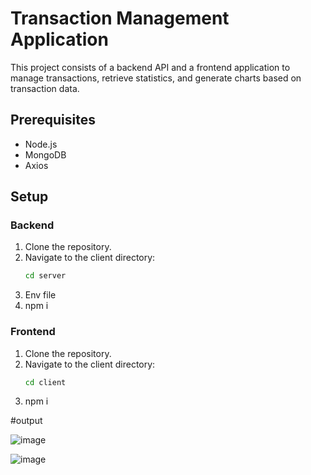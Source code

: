 # Transaction Management Application

This project consists of a backend API and a frontend application to manage transactions, retrieve statistics, and generate charts based on transaction data.

## Prerequisites

- Node.js
- MongoDB
- Axios

## Setup

### Backend

1. Clone the repository.
2. Navigate to the client directory:
   ```bash
   cd server
3. Env file
4. npm i

### Frontend

1. Clone the repository.
2. Navigate to the client directory:
   ```bash
   cd client
4. npm i

#output

![image](https://github.com/Yash-wardhan/MERN-Stack-Coding-Challenge/assets/56475291/609d2226-6a8f-491e-b6ef-bafa79cbeef9)

![image](https://github.com/Yash-wardhan/MERN-Stack-Coding-Challenge/assets/56475291/a26d0669-e417-4b29-9796-927913aa98dc)
